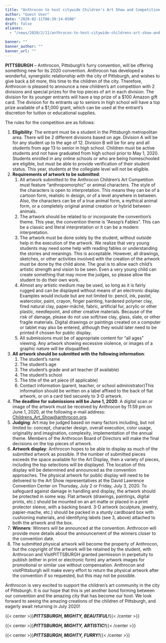 ```yaml
---
title: "Anthrocon to host citywide Children’s Art Show and Competition in 2020"
author: "Guest User"
date: "2020-02-11T08:39:14-0500"
draft: false
aliases:
  - "/news/2020/2/11/anthrocon-to-host-citywide-childrens-art-show-and-competition-in-2020"

banner: ""
banner_author: ""
banner_url: ""
---
```


**PITTSBURGH** – Anthrocon, Pittsburgh’s furry convention, will be offering something new for its 2020 convention. Anthrocon has developed a wonderful, synergistic relationship with the city of Pittsburgh, and wishes to give back a bit more, this time to the children of the city. Therefore, Anthrocon is pleased to announce a new children’s art competition with 2 divisions and special prizes for the top pieces of art in each division. The division for its younger entrants will have a top prize of a $100 Amazon gift card. The division for its entrants up to seniors in high school will have a top prize available of a $1,000 grant, which can be used at the entrant’s discretion for tuition or educational supplies.

The rules for the competition are as follows:

1. **Eligibility**: The entrant must be a student in the Pittsburgh metropolitan area. There will be 2 different divisions based on age. Division A will be for any student up to the age of 12. Division B will be for any and all students from age 13 to senior in high school. Children must be active students and not have graduated from high school prior to May 1, 2020. Students enrolled in any online schools or who are being homeschooled are eligible, but must be able to provide verification of their student status. This year, students at the collegiate level will not be eligible.
2. **Requirements of artwork to be submitted**:
   1. All artwork submitted to the Anthrocon Children’s Art Competition must feature “anthropomorphic” or animal characters. The style of the characters is open to interpretation. This means they can be of a cartoon form, realistic in design, or of a level anywhere in between. Also, the characters can be of a true animal form, a mythical animal form, or a completely original animal creation or hybrid between animals.
   2. The artwork should be related to or incorporate the convention’s theme. This year, the convention theme is “Aesop’s Fables”. This can be a classic and literal interpretation or it can be a modern interpretation.
   3. The artwork must be done solely by the student, without outside help in the execution of the artwork. We realize that very young students may need some help with reading fables or understanding the stories and meanings. This is acceptable. However, all drawings, sketches, or other activities involved with the creation of the artwork must be done by the child alone. The goal is to allow each child’s artistic strength and vision to be seen. Even a very young child can create something that may move the judges, so please allow the student to do their own work.
   4. Almost any artistic medium may be used, so long as it is fairly rugged and can be displayed without means of an electronic display. Examples would include but are not limited to: pencil, ink, pastel, watercolor, paint, crayon, finger painting, hardened polymer clay, fired natural clay, paper-mâché, fabric, artificial fur, acrylic or other plastic, needlepoint, and other creative materials. Because of the risk of damage, please do not use soft/raw clay, glass, slate, or other fragile materials. Digital drawings or paintings created on a computer or tablet may also be entered, although they would later need to be printed if chosen for public display.
   5. All submissions must be of appropriate content for “all ages” viewing. Any artwork showing excessive violence, or images of a graphic nature will be disqualified.
3. **All artwork should be submitted with the following information**:
   1. The student’s name
   2. The student’s age
   3. The student’s grade and art teacher (if available)
   4. The student’s school
   5. The title of the art piece (if applicable)
   6. Contact information (parent, teacher, or school administrator)This information should be written on a label affixed to the back of flat artwork, or on a card tied securely to 3-D artwork.
4. **The deadline for submissions will be June 1, 2020**. A digital scan or image of the artwork must be received by Anthrocon by 11:59 pm on June 1, 2020, at the following e-mail address: Childrens_Art_Show@anthrocon.org.
5. **Judging**: Art may be judged based on many factors including, but not limited to: concept, character design, overall execution, color usage, originality and imagination, complexity, implementation of the annual theme. Members of the Anthrocon Board of Directors will make the final decisions on the top pieces of artwork.
6. **Artwork display**: Anthrocon hopes to be able to display as much of the submitted artwork as possible. If the number of submitted pieces exceeds the space available for the Art Display, then a variety of pieces, including the top selections will be displayed. The location of this display will be determined and announced as the convention approaches. The physical artwork for public display will need to be delivered to the Art Show representatives at the David Lawrence Convention Center on Thursday, July 2 or Friday, July 3, 2020. To safeguard against damage in handling and display, the artwork should be protected in some way. Flat artwork (drawings, paintings, digital prints, etc.) should be mounted on an art matte or placed in a print protector sleeve, with a backing board. 3-D artwork (sculpture, jewelry, papier-mache, etc.) should be packed in a sturdy cardboard box with cushioning materials, and identifying labels (see 3, above) attached to both the artwork and the box.
7. **Winners**: Winners will be announced at the convention. Anthrocon will provide more details about the announcement of the winners closer to the convention date.
8. The submitted physical artwork will become the property of Anthrocon, but the copyright of the artwork will be retained by the student, with Anthrocon and VisitPITTSBURGH granted permission in perpetuity to publish (either in print or electronic form) any artwork images for promotional or similar use without compensation. Anthrocon and visitPittsburgh will make every effort to return the physical artwork after the convention if so requested, but this may not be possible.

Anthrocon is very excited to support the children’s art community in the city of Pittsburgh. It is our hope that this is yet another bond forming between our convention and the amazing city that has become our host. We look forward to seeing the amazing creations of the children of Pittsburgh, and eagerly await returning in July 2020!

{{< center >}}**_PITTSBURGH, MIGHTY, BEAUTIFUL!_**{{< /center >}}

{{< center >}}**_PITTSBURGH, MIGHTY, ARTISTIC!_**{{< /center >}}

{{< center >}}**_PITTSBURGH, MIGHTY, FURRY!_**{{< /center >}}
